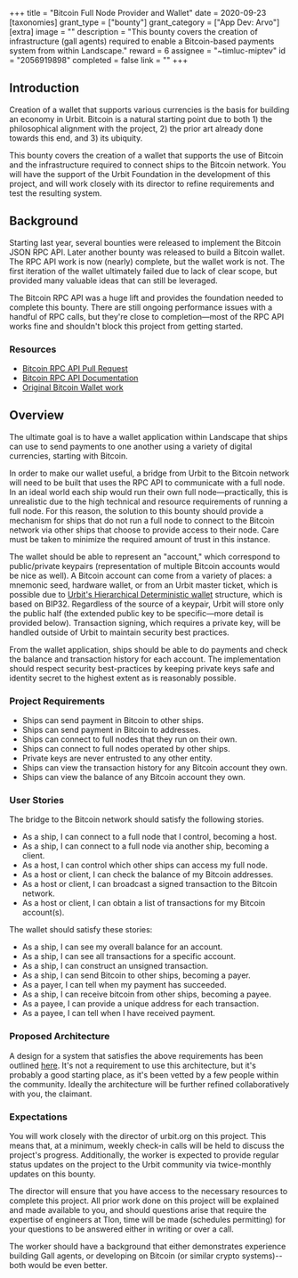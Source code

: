 +++
title = "Bitcoin Full Node Provider and Wallet"
date = 2020-09-23
[taxonomies]
grant_type = ["bounty"]
grant_category = ["App Dev: Arvo"]
[extra]
image = ""
description = "This bounty covers the creation of infrastructure (gall agents) required to enable a Bitcoin-based payments system from within Landscape."
reward = 6
assignee = "~timluc-miptev"
id = "2056919898"
completed = false
link = ""
+++

## Introduction
Creation of a wallet that supports various currencies is the basis for building an economy in Urbit. Bitcoin is a natural starting point due to both 1) the philosophical alignment with the project, 2) the prior art already done towards this end, and 3) its ubiquity.

This bounty covers the creation of a wallet that supports the use of Bitcoin and the infrastructure required to connect ships to the Bitcoin network. You will have the support of the Urbit Foundation in the development of this project, and will work closely with its director to refine requirements and test the resulting system.

## Background
Starting last year, several bounties were released to implement the Bitcoin JSON RPC API. Later another bounty was released to build a Bitcoin wallet. The RPC API work is now (nearly) complete, but the wallet work is not. The first iteration of the wallet ultimately failed due to lack of clear scope, but provided many valuable ideas that can still be leveraged.

The Bitcoin RPC API was a huge lift and provides the foundation needed to complete this bounty. There are still ongoing performance issues with a handful of RPC calls, but they're close to completion—most of the RPC API works fine and shouldn't block this project from getting started.

### Resources
* [Bitcoin RPC API Pull Request](https://github.com/urbit/urbit/pull/1892)
* [Bitcoin RPC API Documentation](https://developer.bitcoin.org/reference/rpc/index.html)
* [Original Bitcoin Wallet work](https://github.com/urbit/urbit/tree/mp/bitcoin)

## Overview
The ultimate goal is to have a wallet application within Landscape that ships can use to send payments to one another using a variety of digital currencies, starting with Bitcoin.

In order to make our wallet useful, a bridge from Urbit to the Bitcoin network will need to be built that uses the RPC API to communicate with a full node. In an ideal world each ship would run their own full node—practically, this is unrealistic due to the high technical and resource requirements of running a full node. For this reason, the solution to this bounty should provide a mechanism for ships that do not run a full node to connect to the Bitcoin network via other ships that choose to provide access to their node. Care must be taken to minimize the required amount of trust in this instance.

The wallet should be able to represent an "account," which correspond to public/private keypairs (representation of multiple Bitcoin accounts would be nice as well). A Bitcoin account can come from a variety of places: a mnemonic seed, hardware wallet, or from an Urbit master ticket, which is possible due to [Urbit's Hierarchical Deterministic wallet](https://github.com/urbit/fora-posts/blob/master/proposals/posts/~2018.11.8..19.31.59..ba77~.md) structure, which is based on BIP32. Regardless of the source of a keypair, Urbit will store only the public half (the extended public key to be specific—more detail is provided below). Transaction signing, which requires a private key, will be handled outside of Urbit to maintain security best practices.

From the wallet application, ships should be able to do payments and check the balance and transaction history for each account. The implementation should respect security best-practices by keeping private keys safe and identity secret to the highest extent as is reasonably possible.

### Project Requirements
* Ships can send payment in Bitcoin to other ships.
* Ships can send payment in Bitcoin to addresses.
* Ships can connect to full nodes that they run on their own.
* Ships can connect to full nodes operated by other ships.
* Private keys are never entrusted to any other entity.
* Ships can view the transaction history for any Bitcoin account they own.
* Ships can view the balance of any Bitcoin account they own.

### User Stories
The bridge to the Bitcoin network should satisfy the following stories.
* As a ship, I can connect to a full node that I control, becoming a host.
* As a ship, I can connect to a full node via another ship, becoming a client.
* As a host, I can control which other ships can access my full node.
* As a host or client, I can check the balance of my Bitcoin addresses.
* As a host or client, I can broadcast a signed transaction to the Bitcoin network.
* As a host or client, I can obtain a list of transactions for my Bitcoin account(s).

The wallet should satisfy these stories:
* As a ship, I can see my overall balance for an account.
* As a ship, I can see all transactions for a specific account.
* As a ship, I can construct an unsigned transaction.
* As a ship, I can send Bitcoin to other ships, becoming a payer.
* As a payer, I can tell when my payment has succeeded.
* As a ship, I can receive bitcoin from other ships, becoming a payee.
* As a payee, I can provide a unique address for each transaction.
* As a payee, I can tell when I have received payment.

### Proposed Architecture
A design for a system that satisfies the above requirements has been outlined [here](https://gist.github.com/jalehman/e0c91071427ca4c349c0673f376945cb). It's not a requirement to use this architecture, but it's probably a good starting place, as it's been vetted by a few people within the community. Ideally the architecture will be further refined collaboratively with you, the claimant. 

### Expectations
You will work closely with the director of urbit.org on this project. This means that, at a minimum, weekly check-in calls will be held to discuss the project's progress. Additionally, the worker is expected to provide regular status updates on the project to the Urbit community via twice-monthly updates on this bounty.

The director will ensure that you have access to the necessary resources to complete this project. All prior work done on this project will be explained and made available to you, and should questions arise that require the expertise of engineers at Tlon, time will be made (schedules permitting) for your questions to be answered either in writing or over a call.

The worker should have a background that either demonstrates experience building Gall agents, or developing on Bitcoin (or similar crypto systems)--both would be even better.

    